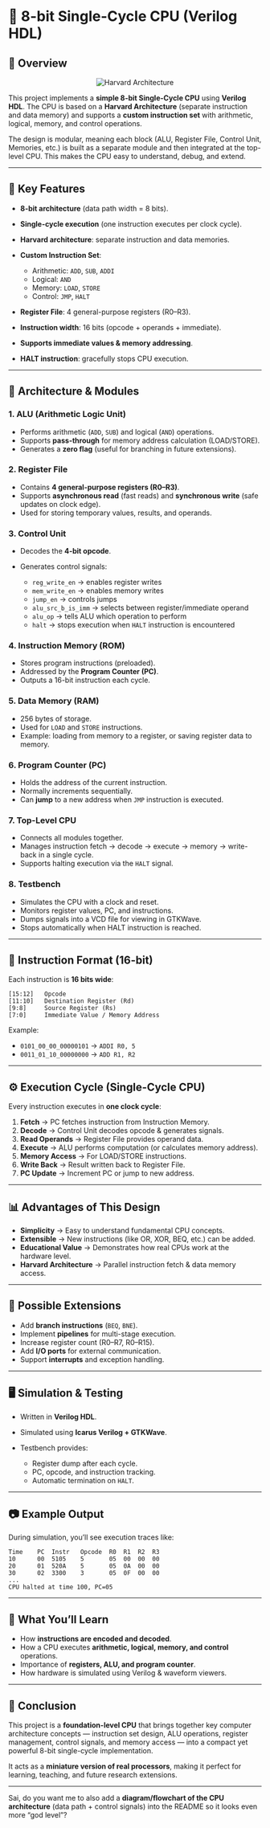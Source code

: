 # 🚀 8-bit Single-Cycle CPU (Verilog HDL)

## 📌 Overview

<p align="center">
  <img src="harvard.png" alt="Harvard Architecture" />
</p>

This project implements a **simple 8-bit Single-Cycle CPU** using **Verilog HDL**.
The CPU is based on a **Harvard Architecture** (separate instruction and data memory) and supports a **custom instruction set** with arithmetic, logical, memory, and control operations.

The design is modular, meaning each block (ALU, Register File, Control Unit, Memories, etc.) is built as a separate module and then integrated at the top-level CPU.
This makes the CPU easy to understand, debug, and extend.


---

## 🎯 Key Features


* **8-bit architecture** (data path width = 8 bits).
* **Single-cycle execution** (one instruction executes per clock cycle).
* **Harvard architecture**: separate instruction and data memories.
* **Custom Instruction Set**:

  * Arithmetic: `ADD`, `SUB`, `ADDI`
  * Logical: `AND`
  * Memory: `LOAD`, `STORE`
  * Control: `JMP`, `HALT`
* **Register File**: 4 general-purpose registers (R0–R3).
* **Instruction width**: 16 bits (opcode + operands + immediate).
* **Supports immediate values & memory addressing**.
* **HALT instruction**: gracefully stops CPU execution.

---

## 🧩 Architecture & Modules

### 1. **ALU (Arithmetic Logic Unit)**

* Performs arithmetic (`ADD`, `SUB`) and logical (`AND`) operations.
* Supports **pass-through** for memory address calculation (LOAD/STORE).
* Generates a **zero flag** (useful for branching in future extensions).

### 2. **Register File**

* Contains **4 general-purpose registers (R0–R3)**.
* Supports **asynchronous read** (fast reads) and **synchronous write** (safe updates on clock edge).
* Used for storing temporary values, results, and operands.

### 3. **Control Unit**

* Decodes the **4-bit opcode**.
* Generates control signals:

  * `reg_write_en` → enables register writes
  * `mem_write_en` → enables memory writes
  * `jump_en` → controls jumps
  * `alu_src_b_is_imm` → selects between register/immediate operand
  * `alu_op` → tells ALU which operation to perform
  * `halt` → stops execution when `HALT` instruction is encountered

### 4. **Instruction Memory (ROM)**

* Stores program instructions (preloaded).
* Addressed by the **Program Counter (PC)**.
* Outputs a 16-bit instruction each cycle.

### 5. **Data Memory (RAM)**

* 256 bytes of storage.
* Used for `LOAD` and `STORE` instructions.
* Example: loading from memory to a register, or saving register data to memory.

### 6. **Program Counter (PC)**

* Holds the address of the current instruction.
* Normally increments sequentially.
* Can **jump** to a new address when `JMP` instruction is executed.

### 7. **Top-Level CPU**

* Connects all modules together.
* Manages instruction fetch → decode → execute → memory → write-back in a single cycle.
* Supports halting execution via the `HALT` signal.

### 8. **Testbench**

* Simulates the CPU with a clock and reset.
* Monitors register values, PC, and instructions.
* Dumps signals into a VCD file for viewing in GTKWave.
* Stops automatically when HALT instruction is reached.

---

## 📜 Instruction Format (16-bit)

Each instruction is **16 bits wide**:

```
[15:12]   Opcode
[11:10]   Destination Register (Rd)
[9:8]     Source Register (Rs)
[7:0]     Immediate Value / Memory Address
```

Example:

* `0101_00_00_00000101` → `ADDI R0, 5`
* `0011_01_10_00000000` → `ADD R1, R2`

---

## ⚙️ Execution Cycle (Single-Cycle CPU)

Every instruction executes in **one clock cycle**:

1. **Fetch** → PC fetches instruction from Instruction Memory.
2. **Decode** → Control Unit decodes opcode & generates signals.
3. **Read Operands** → Register File provides operand data.
4. **Execute** → ALU performs computation (or calculates memory address).
5. **Memory Access** → For LOAD/STORE instructions.
6. **Write Back** → Result written back to Register File.
7. **PC Update** → Increment PC or jump to new address.

---

## 📊 Advantages of This Design

* **Simplicity** → Easy to understand fundamental CPU concepts.
* **Extensible** → New instructions (like OR, XOR, BEQ, etc.) can be added.
* **Educational Value** → Demonstrates how real CPUs work at the hardware level.
* **Harvard Architecture** → Parallel instruction fetch & data memory access.

---

## 🔮 Possible Extensions

* Add **branch instructions** (`BEQ`, `BNE`).
* Implement **pipelines** for multi-stage execution.
* Increase register count (R0–R7, R0–R15).
* Add **I/O ports** for external communication.
* Support **interrupts** and exception handling.

---

## 🖥️ Simulation & Testing

* Written in **Verilog HDL**.
* Simulated using **Icarus Verilog + GTKWave**.
* Testbench provides:

  * Register dump after each cycle.
  * PC, opcode, and instruction tracking.
  * Automatic termination on `HALT`.

---

## 📷 Example Output

During simulation, you’ll see execution traces like:

```
Time    PC  Instr   Opcode  R0  R1  R2  R3
10      00  5105    5       05  00  00  00
20      01  520A    5       05  0A  00  00
30      02  3300    3       05  0F  00  00
...
CPU halted at time 100, PC=05
```

---

## 🧠 What You’ll Learn

* How **instructions are encoded and decoded**.
* How a CPU executes **arithmetic, logical, memory, and control** operations.
* Importance of **registers, ALU, and program counter**.
* How hardware is simulated using Verilog & waveform viewers.

---

## 🌟 Conclusion

This project is a **foundation-level CPU** that brings together key computer architecture concepts — instruction set design, ALU operations, register management, control signals, and memory access — into a compact yet powerful 8-bit single-cycle implementation.

It acts as a **miniature version of real processors**, making it perfect for learning, teaching, and future research extensions.

---

Sai, do you want me to also add a **diagram/flowchart of the CPU architecture** (data path + control signals) into the README so it looks even more “god level”?
